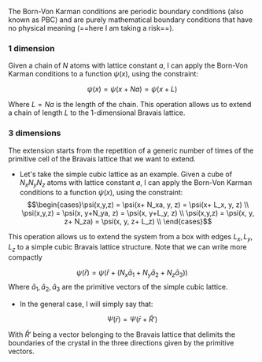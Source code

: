 The Born-Von Karman conditions are periodic boundary conditions (also known as PBC) and are purely mathematical boundary conditions that have no physical meaning (==here I am taking a risk==).

### 1 dimension

Given a chain of $N$ atoms with lattice constant $a$, I can apply the Born-Von Karman conditions to a function $\psi(x)$, using the constraint: 

$$ \psi(x) = \psi(x+ Na) = \psi(x+ L) $$

Where $L= Na$ is the length of the chain. This operation allows us to extend a chain of length $L$ to the 1-dimensional Bravais lattice.

### 3 dimensions

The extension starts from the repetition of a generic number of times of the primitive cell of the Bravais lattice that we want to extend.

-   Let's take the simple cubic lattice as an example. Given a cube of $N_xN_yN_z$ atoms with lattice constant $a$, I can apply the Born-Von Karman conditions to a function $\psi(x)$, using the constraint: 
 $$\begin{cases}\psi(x,y,z) = \psi(x+ N_xa, y, z) = \psi(x+ L_x, y, z) \\ \psi(x,y,z) = \psi(x, y+N_ya, z) = \psi(x, y+L_y, z) \\ \psi(x,y,z) = \psi(x, y, z+ N_za) = \psi(x, y, z+ L_z) \\ \end{cases}$$
 
 This operation allows us to extend the system from a box with edges $L_x, L_y, L_z$ to a simple cubic Bravais lattice structure. Note that we can write more compactly 
 
 $$ \psi(\bar{r}) = \psi(\bar{r}+(N_x\bar{a}_1+N_y\bar{a}_2+N_z\bar{a}_3)) $$ 
 Where $\bar{a}_1,\bar{a}_2,\bar{a}_3$ are the primitive vectors of the simple cubic lattice.

-   In the general case, I will simply say that: 

$$\Psi(\bar{r}) = \Psi(\bar{r}+ \bar{R}') $$

With $\bar{R}'$ being a vector belonging to the Bravais lattice that delimits the boundaries of the crystal in the three directions given by the primitive vectors.
